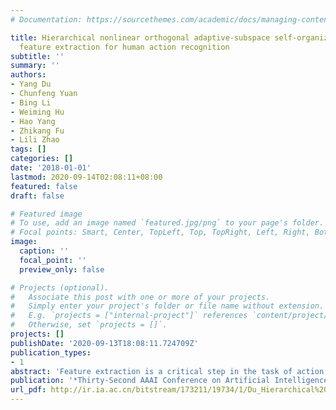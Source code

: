 ```yaml
---
# Documentation: https://sourcethemes.com/academic/docs/managing-content/

title: Hierarchical nonlinear orthogonal adaptive-subspace self-organizing map based
  feature extraction for human action recognition
subtitle: ''
summary: ''
authors:
- Yang Du
- Chunfeng Yuan
- Bing Li
- Weiming Hu
- Hao Yang
- Zhikang Fu
- Lili Zhao
tags: []
categories: []
date: '2018-01-01'
lastmod: 2020-09-14T02:08:11+08:00
featured: false
draft: false

# Featured image
# To use, add an image named `featured.jpg/png` to your page's folder.
# Focal points: Smart, Center, TopLeft, Top, TopRight, Left, Right, BottomLeft, Bottom, BottomRight.
image:
  caption: ''
  focal_point: ''
  preview_only: false

# Projects (optional).
#   Associate this post with one or more of your projects.
#   Simply enter your project's folder or file name without extension.
#   E.g. `projects = ["internal-project"]` references `content/project/deep-learning/index.md`.
#   Otherwise, set `projects = []`.
projects: []
publishDate: '2020-09-13T18:08:11.724709Z'
publication_types:
- 1
abstract: 'Feature extraction is a critical step in the task of action recognition. Hand-crafted features are often restricted because of their fixed forms and deep learning features are more effective but need large-scale labeled data for training. In this paper, we propose a new hierarchical Nonlinear Orthogonal Adaptive-Subspace Self-Organizing Map (NOASSOM) to adaptively and learn effective features from data without supervision. NOASSOM is extended from Adaptive-Subspace Self-Organizing Map (ASSOM) which only deals with linear data and is trained with supervision by the labeled data. Firstly, by adding a nonlinear orthogonal map layer, NOASSOM is able to handle the nonlinear input data and it avoids defining the specific form of the nonlinear orthogonal map by a kernel trick. Secondly, we modify loss function of ASSOM such that every input sample is used to train model individually. In this way, NOASSOM effectively learns the statistic patterns from data without supervision. Thirdly, we propose a hierarchical NOASSOM to extract more representative features. Finally, we apply the proposed hierarchical NOASSOM to efficiently describe the appearance and motion information around trajectories for action recognition. Experimental results on widely used datasets show that our method has superior performance than many state-of-the-art hand-crafted features and deep learning features based methods.'
publication: '*Thirty-Second AAAI Conference on Artificial Intelligence*'
url_pdf: http://ir.ia.ac.cn/bitstream/173211/19734/1/Du_Hierarchical%20Nonlinear%20Orthogonal%20Adaptive-Subspace%20Self-Organizing%20Map_AAAI_2018.pdf
---
```

